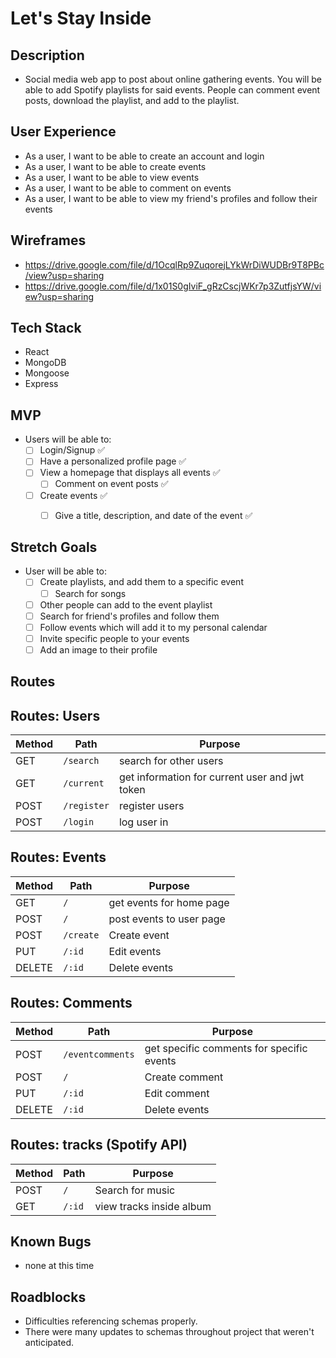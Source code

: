 # Let's Stay Inside

## Description
- Social media web app to post about online gathering events. You will be able to add Spotify playlists for said events. People can comment event posts, download the playlist, and add to the playlist.

## User Experience
- As a user, I want to be able to create an account and login
- As a user, I want to be able to create events
- As a user, I want to be able to view events
- As a user, I want to be able to comment on events
- As a user, I want to be able to view my friend's profiles and follow their events

## Wireframes
- https://drive.google.com/file/d/1OcqlRp9ZuqorejLYkWrDiWUDBr9T8PBc/view?usp=sharing
- https://drive.google.com/file/d/1x01S0gIviF_gRzCscjWKr7p3ZutfjsYW/view?usp=sharing

## Tech Stack
- React
- MongoDB
- Mongoose
- Express

## MVP
- Users will be able to:
    - [ ] Login/Signup ✅ 
    - [ ] Have a personalized profile page ✅
    - [ ] View a homepage that displays all events ✅
        - [ ] Comment on event posts ✅
    - [ ] Create events ✅
        - [ ] Give a title, description, and date of the event ✅


## Stretch Goals
- User will be able to:
    - [ ] Create playlists, and add them to a specific event
        - [ ] Search for songs
    - [ ] Other people can add to the event playlist
    - [ ] Search for friend's profiles and follow them
    - [ ] Follow events which will add it to my personal calendar
    - [ ] Invite specific people to your events
    - [ ] Add an image to their profile

## Routes
## Routes: Users
 Method | Path | Purpose |
| ------ | -------------- | -------------------------------- |
| GET | `/search` | search for other users |
| GET | `/current` | get information for current user and jwt token |
| POST | `/register` | register users |
| POST | `/login` | log user in |

## Routes: Events
Method | Path | Purpose |
| ------ | -------------- | -------------------------------- |
| GET | `/` | get events for home page |
| POST | `/` | post events to user page |
| POST | `/create` | Create event |
| PUT | `/:id` | Edit events |
| DELETE | `/:id` | Delete events |

## Routes: Comments
Method | Path | Purpose |
| ------ | -------------- | -------------------------------- |
| POST | `/eventcomments` | get specific comments for specific events |
| POST | `/` | Create comment |
| PUT | `/:id` | Edit comment |
| DELETE | `/:id` | Delete events |

## Routes: tracks (Spotify API)
Method | Path | Purpose |
| ------ | -------------- | -------------------------------- |
| POST | `/` | Search for music |
| GET | `/:id` | view tracks inside album |

## Known Bugs
- none at this time

## Roadblocks
- Difficulties referencing schemas properly.
- There were many updates to schemas throughout project that weren't anticipated.


